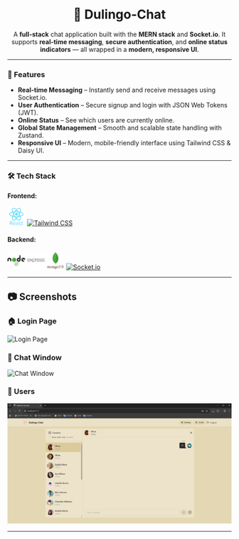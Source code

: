 <h1 align="center">💬 Dulingo-Chat</h1>

<p align="center">
A <b>full-stack</b> chat application built with the <b>MERN stack</b> and <b>Socket.io</b>.  
It supports <b>real-time messaging</b>, <b>secure authentication</b>, and <b>online status indicators</b> — all wrapped in a <b>modern, responsive UI</b>.
</p>

---

<h3>🌟 Features</h3>
<ul>
  <li><b>Real-time Messaging</b> – Instantly send and receive messages using Socket.io.</li>
  <li><b>User Authentication</b> – Secure signup and login with JSON Web Tokens (JWT).</li>
  <li><b>Online Status</b> – See which users are currently online.</li>
  <li><b>Global State Management</b> – Smooth and scalable state handling with Zustand.</li>
  <li><b>Responsive UI</b> – Modern, mobile-friendly interface using Tailwind CSS & Daisy UI.</li>
</ul>

---

<h3>🛠️ Tech Stack</h3>

<h4>Frontend:</h4>
<p>
<a href="https://react.dev/" target="_blank" rel="noreferrer"><img src="https://raw.githubusercontent.com/devicons/devicon/master/icons/react/react-original-wordmark.svg" alt="React" width="40" height="40"/></a>
<a href="https://tailwindcss.com/" target="_blank" rel="noreferrer"><img src="https://www.vectorlogo.zone/logos/tailwindcss/tailwindcss-icon.svg" alt="Tailwind CSS" width="40" height="40"/></a>


</p>

<h4>Backend:</h4>
<p>
<a href="https://nodejs.org" target="_blank" rel="noreferrer"><img src="https://raw.githubusercontent.com/devicons/devicon/master/icons/nodejs/nodejs-original-wordmark.svg" alt="Node.js" width="40" height="40"/></a>
<a href="https://expressjs.com" target="_blank" rel="noreferrer"><img src="https://raw.githubusercontent.com/devicons/devicon/master/icons/express/express-original-wordmark.svg" alt="Express" width="40" height="40"/></a>
<a href="https://www.mongodb.com/" target="_blank" rel="noreferrer"><img src="https://raw.githubusercontent.com/devicons/devicon/master/icons/mongodb/mongodb-original-wordmark.svg" alt="MongoDB" width="40" height="40"/></a>
<a href="https://socket.io/" target="_blank" rel="noreferrer"><img src="https://upload.wikimedia.org/wikipedia/commons/9/96/Socket-io.svg" alt="Socket.io" width="40" height="40"/></a>
</p>

---

## 📷 Screenshots

### 🏠 Login Page
<img src="assets/screenshots/login.png" alt="Login Page" width="700"/>

### 💬 Chat Window
<img src="assets/screenshots/chat-window.png" alt="Chat Window" width="700"/>

### 👥  Users
![image alt](https://github.com/DulithW/Dulingo-Chat/blob/ff1d4b3faedb3446fb3136add3b14b7232f3b96a/Screenshot%202025-08-15%20165720.png)

---


